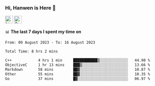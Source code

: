 ### Hi, Hanwen is Here 👋
<p>
	<a href="https://www.linkedin.com/in/liu-hanwen/"><img src="https://img.shields.io/badge/@hanwen-0A66C2?style=flat&logo=LinkedIn&logoColor=white" alt="Linkedin"  height="25px"/></a> 
	<a href="https://scholar.google.com/citations?user=HDF0su0AAAAJ"><img src="https://img.shields.io/badge/scholar-4385FE.svg?&style=plastic&logo=google-scholar&logoColor=white" alt="Google Scholar" height="25px"> </a>
</p>

📊 **The last 7 days I spent my time on** 
<!--START_SECTION:waka-->

```txt
From: 09 August 2023 - To: 16 August 2023

Total Time: 8 hrs 2 mins

C++            4 hrs 1 min     ███████████▒░░░░░░░░░░░░░   44.90 %
ObjectiveC     1 hr 13 mins    ███▒░░░░░░░░░░░░░░░░░░░░░   13.66 %
Markdown       58 mins         ██▓░░░░░░░░░░░░░░░░░░░░░░   10.87 %
Other          55 mins         ██▓░░░░░░░░░░░░░░░░░░░░░░   10.35 %
Go             37 mins         █▓░░░░░░░░░░░░░░░░░░░░░░░   06.97 %
```

<!--END_SECTION:waka-->


<!--
**david990917/david990917** is a ✨ _special_ ✨ repository because its `README.md` (this file) appears on your GitHub profile.

Here are some ideas to get you started:

- 🔭 I’m currently working on ...
- 🌱 I’m currently learning ...
- 👯 I’m looking to collaborate on ...
- 🤔 I’m looking for help with ...
- 💬 Ask me about ...
- 📫 How to reach me: ...
- 😄 Pronouns: ...
- ⚡ Fun fact: ...
-->
